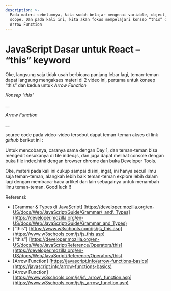```yaml
---
description: >-
  Pada materi sebelumnya, kita sudah belajar mengenai variable, object, dan
  scope. Dan pada kali ini, kita akan fokus mempelajari konsep “this” dan juga
  Arrow Function
---
```


# JavaScript Dasar untuk React – “this” keyword

Oke, langsung saja tidak usah berbicara panjang lebar lagi, teman-teman dapat langsung mengakses materi di 2 video ini, pertama untuk konsep “this” dan kedua untuk _Arrow Function_

_Konsep "this"_

\_\_

_Arrow Function_ 

\_\_

source code pada video-video tersebut dapat teman-teman akses di link _github_ berikut ini :



Untuk mencobanya, caranya sama dengan Day 1, dan teman-teman bisa mengedit sesukanya di file index.js, dan juga dapat melihat console dengan buka file index.html dengan browser chrome dan buka Developer Tools.

Oke, materi pada kali ini cukup sampai disini, ingat, ini hanya secuil ilmu saja teman-teman, alangkah lebih baik teman-teman explore lebih dalam lagi dengan membaca-baca artikel dan lain sebagainya untuk menambah ilmu teman-teman. Good luck !!

Referensi:

* \[Grammar & Types di JavaScript\] [https://developer.mozilla.org/en-US/docs/Web/JavaScript/Guide/Grammar\_and\_Types](https://developer.mozilla.org/en-US/docs/Web/JavaScript/Guide/Grammar_and_Types)
* \[“this”\] [https://www.w3schools.com/js/js\_this.asp](https://www.w3schools.com/js/js_this.asp)
* \[“this”\] [https://developer.mozilla.org/en-US/docs/Web/JavaScript/Reference/Operators/this](https://developer.mozilla.org/en-US/docs/Web/JavaScript/Reference/Operators/this)
* \[Arrow Function\] [https://javascript.info/arrow-functions-basics](https://javascript.info/arrow-functions-basics)
* \[Arrow Function\] [https://www.w3schools.com/js/js\_arrow\_function.asp](https://www.w3schools.com/js/js_arrow_function.asp)

